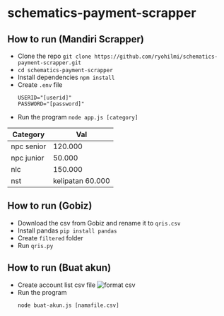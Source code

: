 # schematics-payment-scrapper

## How to run (Mandiri Scrapper)

- Clone the repo
  `git clone https://github.com/ryohilmi/schematics-payment-scrapper.git`
- `cd schematics-payment-scrapper`
- Install dependencies `npm install`
- Create `.env` file
  ```
  USERID="[userid]"
  PASSWORD="[password]"
  ```
- Run the program `node app.js [category]`

| Category   | Val              |
| ---------- | ---------------- |
| npc senior | 120.000          |
| npc junior | 50.000           |
| nlc        | 150.000          |
| nst        | kelipatan 60.000 |

## How to run (Gobiz)

- Download the csv from Gobiz and rename it to `qris.csv`
- Install pandas `pip install pandas`
- Create `filtered` folder
- Run `qris.py`

## How to run (Buat akun)

- Create account list csv file
  ![format csv](https://cdn.discordapp.com/attachments/978272595214475276/1013148631152480326/unknown.png)
- Run the program
  ```
  node buat-akun.js [namafile.csv]
  ```
